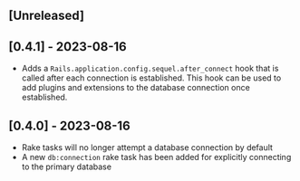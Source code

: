## [Unreleased]

## [0.4.1] - 2023-08-16

- Adds a `Rails.application.config.sequel.after_connect` hook that is called after each connection is established. This hook can be used to add plugins and extensions to the database connection once established.

## [0.4.0] - 2023-08-16

- Rake tasks will no longer attempt a database connection by default
- A new `db:connection` rake task has been added for explicitly connecting to the primary database
